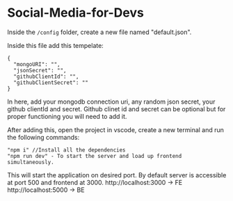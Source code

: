 # Social-Media-for-Devs

Inside the `/config` folder, create a new file named "default.json".

Inside this file add this tempelate:

```
{
  "mongoURI": "",
  "jsonSecret": "",
  "githubClientId": "",
  "githubClientSecret": ""
}
```

In here, add your mongodb connection uri, any random json secret, your github clientId and secret. Github clinet id and secret can be optional but for proper functioning you will need to add it.

After adding this, open the project in vscode, create a new terminal and run the following commands:

```
"npm i" //Install all the dependencies
"npm run dev" - To start the server and load up frontend simultaneously.
```

This will start the application on desired port. By default server is accessible at port 500 and frontend at 3000.
http://localhost:3000 -> FE
http://localhost:5000 -> BE
